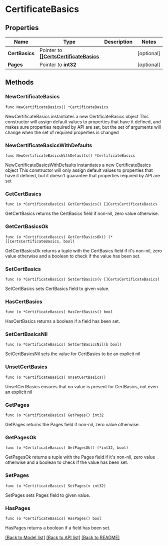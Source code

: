 # CertificateBasics

## Properties

Name | Type | Description | Notes
------------ | ------------- | ------------- | -------------
**CertBasics** | Pointer to [**[]CertsCertificateBasics**](CertsCertificateBasics.md) |  | [optional] 
**Pages** | Pointer to **int32** |  | [optional] 

## Methods

### NewCertificateBasics

`func NewCertificateBasics() *CertificateBasics`

NewCertificateBasics instantiates a new CertificateBasics object
This constructor will assign default values to properties that have it defined,
and makes sure properties required by API are set, but the set of arguments
will change when the set of required properties is changed

### NewCertificateBasicsWithDefaults

`func NewCertificateBasicsWithDefaults() *CertificateBasics`

NewCertificateBasicsWithDefaults instantiates a new CertificateBasics object
This constructor will only assign default values to properties that have it defined,
but it doesn't guarantee that properties required by API are set

### GetCertBasics

`func (o *CertificateBasics) GetCertBasics() []CertsCertificateBasics`

GetCertBasics returns the CertBasics field if non-nil, zero value otherwise.

### GetCertBasicsOk

`func (o *CertificateBasics) GetCertBasicsOk() (*[]CertsCertificateBasics, bool)`

GetCertBasicsOk returns a tuple with the CertBasics field if it's non-nil, zero value otherwise
and a boolean to check if the value has been set.

### SetCertBasics

`func (o *CertificateBasics) SetCertBasics(v []CertsCertificateBasics)`

SetCertBasics sets CertBasics field to given value.

### HasCertBasics

`func (o *CertificateBasics) HasCertBasics() bool`

HasCertBasics returns a boolean if a field has been set.

### SetCertBasicsNil

`func (o *CertificateBasics) SetCertBasicsNil(b bool)`

 SetCertBasicsNil sets the value for CertBasics to be an explicit nil

### UnsetCertBasics
`func (o *CertificateBasics) UnsetCertBasics()`

UnsetCertBasics ensures that no value is present for CertBasics, not even an explicit nil
### GetPages

`func (o *CertificateBasics) GetPages() int32`

GetPages returns the Pages field if non-nil, zero value otherwise.

### GetPagesOk

`func (o *CertificateBasics) GetPagesOk() (*int32, bool)`

GetPagesOk returns a tuple with the Pages field if it's non-nil, zero value otherwise
and a boolean to check if the value has been set.

### SetPages

`func (o *CertificateBasics) SetPages(v int32)`

SetPages sets Pages field to given value.

### HasPages

`func (o *CertificateBasics) HasPages() bool`

HasPages returns a boolean if a field has been set.


[[Back to Model list]](../README.md#documentation-for-models) [[Back to API list]](../README.md#documentation-for-api-endpoints) [[Back to README]](../README.md)


